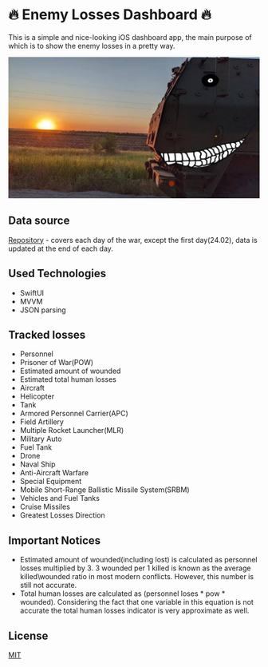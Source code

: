 # 🔥 Enemy Losses Dashboard 🔥

This is a simple and nice-looking iOS dashboard app, the main purpose of which is to show the enemy losses in a pretty way.

<img src="https://github.com/kiddden/enemyLossesDashboardApp/blob/main/images/HIMARS%20waiting%20for%20prey.jpeg" alt="drawing" width="1000"/>


## Data source

[Repository](https://github.com/PetroIvaniuk/2022-Ukraine-Russia-War-Dataset) - covers each day of the war, except the first day(24.02), data is updated at the end of each day.


## Used Technologies
- SwiftUI
- MVVM
- JSON parsing
## Tracked losses

- Personnel
- Prisoner of War(POW)
- Estimated amount of wounded
- Estimated total human losses
- Aircraft
- Helicopter
- Tank
- Armored Personnel Carrier(APC)
- Field Artillery
- Multiple Rocket Launcher(MLR)
- Military Auto
- Fuel Tank
- Drone
- Naval Ship
- Anti-Aircraft Warfare
- Special Equipment
- Mobile Short-Range Ballistic Missile System(SRBM)
- Vehicles and Fuel Tanks
- Cruise Missiles
- Greatest Losses Direction

## Important Notices
- Estimated amount of wounded(including lost) is calculated as personnel losses multiplied by 3. 
3 wounded per 1 killed is known as the average killed\wounded ratio in most modern conflicts. However, this number is still not accurate.
- Total human losses are calculated as (personnel loses * pow * wounded). Considering the fact that one variable in this equation is not accurate the total human losses indicator is very approximate as well.

## License
[MIT](https://choosealicense.com/licenses/mit/)

